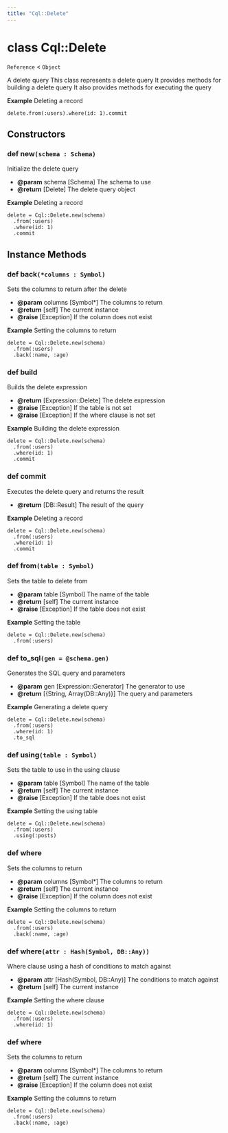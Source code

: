 ```yaml
---
title: "Cql::Delete"
---
```


# class Cql::Delete

`Reference` < `Object`

A delete query
This class represents a delete query
It provides methods for building a delete query
It also provides methods for executing the query

**Example** Deleting a record

```crystal
delete.from(:users).where(id: 1).commit
```

## Constructors

### def new`(schema : Schema)`

Initialize the delete query

- **@param** schema [Schema] The schema to use
- **@return** [Delete] The delete query object

**Example** Deleting a record

```crystal
delete = Cql::Delete.new(schema)
  .from(:users)
  .where(id: 1)
  .commit
```

## Instance Methods

### def back`(*columns : Symbol)`

Sets the columns to return after the delete

- **@param** columns [Symbol*] The columns to return
- **@return** [self] The current instance
- **@raise** [Exception] If the column does not exist

**Example** Setting the columns to return

```crystal
delete = Cql::Delete.new(schema)
  .from(:users)
  .back(:name, :age)
```

### def build

Builds the delete expression

- **@return** [Expression::Delete] The delete expression
- **@raise** [Exception] If the table is not set
- **@raise** [Exception] If the where clause is not set

**Example** Building the delete expression

```crystal
delete = Cql::Delete.new(schema)
  .from(:users)
  .where(id: 1)
  .commit
```

### def commit

Executes the delete query and returns the result

- **@return** [DB::Result] The result of the query

**Example** Deleting a record

```crystal
delete = Cql::Delete.new(schema)
  .from(:users)
  .where(id: 1)
  .commit
```

### def from`(table : Symbol)`

Sets the table to delete from

- **@param** table [Symbol] The name of the table
- **@return** [self] The current instance
- **@raise** [Exception] If the table does not exist

**Example** Setting the table

```crystal
delete = Cql::Delete.new(schema)
  .from(:users)
```

### def to_sql`(gen = @schema.gen)`

Generates the SQL query and parameters

- **@param** gen [Expression::Generator] The generator to use
- **@return** [{String, Array(DB::Any)}] The query and parameters

**Example** Generating a delete query

```crystal
delete = Cql::Delete.new(schema)
  .from(:users)
  .where(id: 1)
  .to_sql
```

### def using`(table : Symbol)`

Sets the table to use in the using clause

- **@param** table [Symbol] The name of the table
- **@return** [self] The current instance
- **@raise** [Exception] If the table does not exist

**Example** Setting the using table

```crystal
delete = Cql::Delete.new(schema)
  .from(:users)
  .using(:posts)
```

### def where

Sets the columns to return

- **@param** columns [Symbol*] The columns to return
- **@return** [self] The current instance
- **@raise** [Exception] If the column does not exist

**Example** Setting the columns to return

```crystal
delete = Cql::Delete.new(schema)
  .from(:users)
  .back(:name, :age)
```

### def where`(attr : Hash(Symbol, DB::Any))`

Where clause using a hash of conditions to match against

- **@param** attr [Hash(Symbol, DB::Any)] The conditions to match against
- **@return** [self] The current instance

**Example** Setting the where clause

```crystal
delete = Cql::Delete.new(schema)
  .from(:users)
  .where(id: 1)
```

### def where

Sets the columns to return

- **@param** columns [Symbol*] The columns to return
- **@return** [self] The current instance
- **@raise** [Exception] If the column does not exist

**Example** Setting the columns to return

```crystal
delete = Cql::Delete.new(schema)
  .from(:users)
  .back(:name, :age)
```
